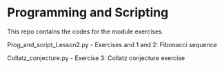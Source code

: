 # Programming and Scripting

This repo contains the codes for the module exercises.

Prog_and_script_Lesson2.py - Exercises and 1 and 2: Fibonacci sequence

Collatz_conjecture.py - Exercise 3: Collatz conjecture exercise
